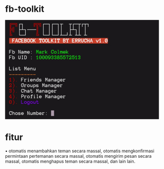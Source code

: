 # fb-toolkit
![img](https://github.com/jetsukii/fb-toolkit/blob/562a1a0728fa828639f92474548e3310b48fb7f9/user/20230609_130608.jpg)
# fitur
• otomatis menambahkan teman secara massal, otomatis mengkonfirmasi permintaan pertemanan secara massal, otomatis mengirim pesan secara massal, otomatis menghapus teman secara massal, dan lain lain.
